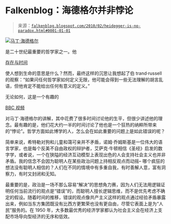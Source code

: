 <!--yml

类别：未分类

日期：2024 年 5 月 12 日 21:38:51

-->

# Falkenblog：海德格尔并非悖论

> 来源：[`falkenblog.blogspot.com/2010/02/heidegger-is-no-paradox.html#0001-01-01`](http://falkenblog.blogspot.com/2010/02/heidegger-is-no-paradox.html#0001-01-01)

![](https://blogger.googleusercontent.com/img/b/R29vZ2xl/AVvXsEjx6Saunc9d54C92_fsNU1SClklxp830xYb25LKDVUICMf_eaZp1iWhhgMsAGYWzCLQ3ZU6a-QtWHcdPhe7rKVC76HYGiHSbLDe4fUg0yeAbyVbQGiiA_YgVgcd7TliUMaJmhMvIw/s1600-h/hitler-and-child.jpg)[马丁·海德格尔](http://en.wikipedia.org/wiki/Martin_Heidegger)

是二十世纪最重要的哲学家之一。他

[存在与时间](http://en.wikipedia.org/wiki/Being_and_Time)

使人想到生命的意思是什么？然而，最终这样的沉思让我想起了伯 trand·russell 的观察：“如果问任何哲学家如何定义无限，他可能会得到一些无法理解的胡言乱语，但他肯定不能给出任何有意义的定义。”

无论如何，这是一个有趣的

[BBC 视频](http://video.google.com/videoplay?docid=-858369328131624007#)

对马丁·海德格尔的讲解，其中花费了很多时间讨论他的生平，但很少讲述他的理念。最有趣的是，他们花大约一半的时间讨论了他也是一个狂热的纳粹所带来的“悖论”。哲学方面如此博学的人，怎么会在如此重要的问题上是如此错误的呢？

简单来说，希特勒对狗和儿童和蔼可亲并不矛盾，诺姆·乔姆斯基是一位伟大的语言学家，也是每个反美不自由政权的辩护者，艾萨克·牛顿相信《圣经》启发的数字学，或者说，一个在狭隘的经济互动模型上表现出色的人会支持社会主义也并非矛盾。我的信念不会因为聪明人在某些政治问题上持相反观点而动摇– 哪个疯狂的想法没有聪明人相信的？人们在不同的情境中有多重自我，有时善解人意，富有洞察力，有时又封闭和无知。

最重要的是，政治是一场不那么容易“解决”的思想角力赛，因为人们无法用逻辑证明任何当前流行的观点是“错误”的，而聪明人擅长逻辑思维，而不是优先考虑不确定的假设。随着时间的推移，错误的观点像共产主义这样的观点通过经验矛盾暴露出来，例如当东方集团既没有比西方更繁荣也没有更自由，尽管它表面上是为“人民”服务的。在 1950 年，大多数最优秀的经济学家都认为社会主义会在经济上支配市场导向型经济的无序和低效。
